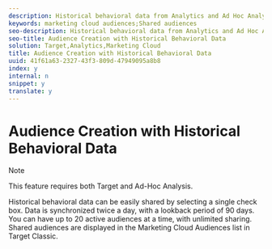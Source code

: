 ```yaml
---
description: Historical behavioral data from Analytics and Ad Hoc Analysis can be used for targeting in Target.
keywords: marketing cloud audiences;Shared audiences
seo-description: Historical behavioral data from Analytics and Ad Hoc Analysis can be used for targeting in Target.
seo-title: Audience Creation with Historical Behavioral Data
solution: Target,Analytics,Marketing Cloud
title: Audience Creation with Historical Behavioral Data
uuid: 41f61a63-2327-43f3-809d-47949095a8b8
index: y
internal: n
snippet: y
translate: y
---
```


# Audience Creation with Historical Behavioral Data


>[!NOTE]
>
>This feature requires both Target and Ad-Hoc Analysis.


Historical behavioral data can be easily shared by selecting a single check box. Data is synchronized twice a day, with a lookback period of 90 days.
You can have up to 20 active audiences at a time, with unlimited sharing.
Shared audiences are displayed in the Marketing Cloud Audiences list in Target Classic.

